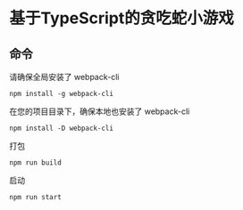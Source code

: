 # 基于TypeScript的贪吃蛇小游戏

## 命令
请确保全局安装了 webpack-cli
```shell
npm install -g webpack-cli
```
在您的项目目录下，确保本地也安装了 webpack-cli
```shell
npm install -D webpack-cli
```
打包
```shell
npm run build
```
启动
```shell
npm run start
```